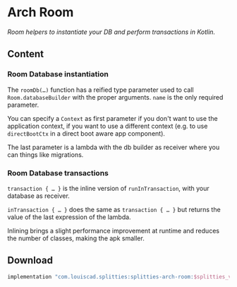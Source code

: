 # Arch Room

*Room helpers to instantiate your DB and perform transactions in Kotlin.*

## Content

### Room Database instantiation

The `roomDb(…)` function has a reified type parameter used to call
`Room.databaseBuilder` with the proper arguments. `name` is the only
required parameter.

You can specify a `Context` as first parameter if you don't want to use the
application context, if you want to use a different context (e.g. to use
`directBootCtx` in a direct boot aware app component).

The last parameter is a lambda with the db builder as receiver where you
can things like migrations.

### Room Database transactions

`transaction { … }` is the inline version of `runInTransaction`, with your
database as receiver.

`inTransaction { … }` does the same as `transaction { … }` but returns
the value of the last expression of the lambda.

Inlining brings a slight performance improvement at runtime and reduces the
number of classes, making the apk smaller.

## Download

```groovy
implementation "com.louiscad.splitties:splitties-arch-room:$splitties_version"
```
